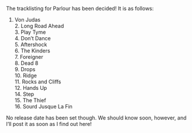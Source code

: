 The tracklisting for Parlour has been decided! It is as follows:

1.  Von Judas  
    2\. Long Road Ahead  
    3\. Play Tyme  
    4\. Don’t Dance  
    5\. Aftershock  
    6\. The Kinders  
    7\. Foreigner  
    8\. Dead 8  
    9\. Drops  
    10\. Ridge  
    11\. Rocks and Cliffs  
    12\. Hands Up  
    14\. Step  
    15\. The Thief  
    16\. Sourd Jusque La Fin

No release date has been set though. We should know soon, however, and I’ll post it as soon as I find out here!